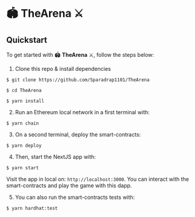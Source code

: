 # 🏟️ TheArena ⚔️

## Quickstart

To get started with 🏟️ **TheArena** ⚔️, follow the steps below:

1. Clone this repo & install dependencies

```
$ git clone https://github.com/Sparadrap1101/TheArena

$ cd TheArena

$ yarn install
```

2. Run an Ethereum local network in a first terminal with:

```
$ yarn chain
```

3. On a second terminal, deploy the smart-contracts:

```
$ yarn deploy
```

4. Then, start the NextJS app with:

```
$ yarn start
```

Visit the app in local on: `http://localhost:3000`. You can interact with the smart-contracts and play the game with this dapp.

5. You can also run the smart-contracts tests with:

```
$ yarn hardhat:test
```
